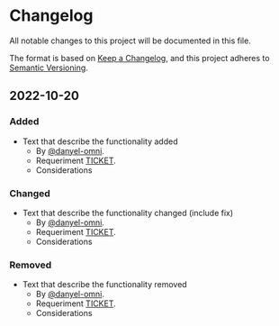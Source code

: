 # Changelog
All notable changes to this project will be documented in this file.

The format is based on [Keep a Changelog](https://keepachangelog.com/en/1.0.0/),
and this project adheres to [Semantic Versioning](https://semver.org/spec/v2.0.0.html).

## 2022-10-20
### Added
- Text that describe the functionality added
    - By [@danyel-omni](https://github.com/danyel-omni).
    - Requeriment [TICKET](https://jira.com).
    - Considerations
    
### Changed
- Text that describe the functionality changed (include fix)
    - By [@danyel-omni](https://github.com/danyel-omni).
    - Requeriment [TICKET](https://jira.com).
    - Considerations

### Removed
- Text that describe the functionality removed
    - By [@danyel-omni](https://github.com/danyel-omni).
    - Requeriment [TICKET](https://jira.com).
    - Considerations